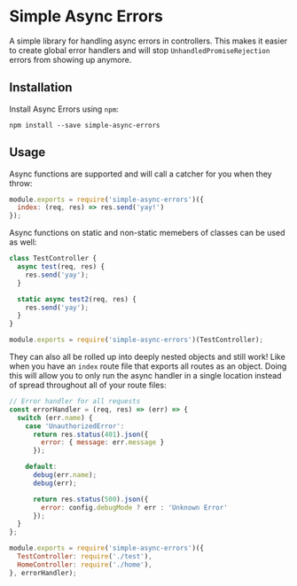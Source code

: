 # Simple Async Errors

A simple library for handling async errors in controllers.
This makes it easier to create global error handlers and will
stop `UnhandledPromiseRejection` errors from showing up anymore.

## Installation

Install Async Errors using `npm`:

```
npm install --save simple-async-errors
```

## Usage

Async functions are supported and will call a catcher for you when they throw:

```js
module.exports = require('simple-async-errors')({
  index: (req, res) => res.send('yay!')
});
```

Async functions on static and non-static memebers of classes
can be used as well:

```js
class TestController {
  async test(req, res) {
    res.send('yay');
  }

  static async test2(req, res) {
    res.send('yay');
  }
}

module.exports = require('simple-async-errors')(TestController);
```

They can also all be rolled up into deeply nested objects and still work!
Like when you have an `index` route file that exports all routes as an object.
Doing this will allow you to only run the async handler in a single location
instead of spread throughout all of your route files:

```js
// Error handler for all requests
const errorHandler = (req, res) => (err) => {
  switch (err.name) {
    case 'UnauthorizedError':
      return res.status(401).json({
        error: { message: err.message }
      });

    default:
      debug(err.name);
      debug(err);

      return res.status(500).json({
        error: config.debugMode ? err : 'Unknown Error'
      });
  }
};

module.exports = require('simple-async-errors')({
  TestController: require('./test'),
  HomeController: require('./home'),
}, errorHandler);
```
